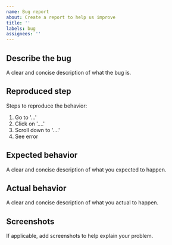 ```yaml
---
name: Bug report
about: Create a report to help us improve
title: ''
labels: bug
assignees: ''
---
```


## Describe the bug

A clear and concise description of what the bug is.

## Reproduced step

Steps to reproduce the behavior:

1. Go to '...'
2. Click on '....'
3. Scroll down to '....'
4. See error

## Expected behavior

A clear and concise description of what you expected to happen.

## Actual behavior

A clear and concise description of what you actual to happen.

## Screenshots

If applicable, add screenshots to help explain your problem.
